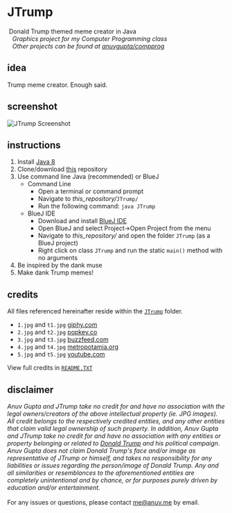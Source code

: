 # JTrump
&nbsp;Donald Trump themed meme creator in Java  
&nbsp;&nbsp;&nbsp;*Graphics project for my Computer Programming class*  
&nbsp;&nbsp;&nbsp;*Other projects can be found at [anuvgupta/compprog](https://github.com/anuvgupta/compprog)*

## idea
Trump meme creator. Enough said.

## screenshot
![JTrump Screenshot](http://anuv.me/JTrump/img/screenshot.png)

## instructions
 1. Install [Java 8](http://www.oracle.com/technetwork/java/javase/downloads/index.html)
 2. Clone/download [this](https://github.com/anuvgupta/JTrump) repository
 3. Use command line Java (recommended) or BlueJ
    - Command Line
        - Open a terminal or command prompt
        - Navigate to *this_repository/*`JTrump/`
        - Run the following command: `java JTrump`
    - BlueJ IDE
        - Download and install [BlueJ IDE](http://www.bluej.org/)
        - Open BlueJ and select Project->Open Project from the menu
        - Navigate to *this_repository/* and open the folder `JTrump` (as a BlueJ project)
        - Right click on class `JTrump` and run the static `main()` method with no arguments
 4. Be inspired by the dank muse
 5. Make dank Trump memes!

## credits
All files referenced hereinafter reside within the [`JTrump`](https://github.com/anuvgupta/JTrump/tree/master/JTrump) folder.
 - `1.jpg` and `t1.jpg` [giphy.com](http://giphy.com/gifs/xTk9ZMaqN5MW6y6796)
 - `2.jpg` and `t2.jpg` [popkey.co](http://blog.popkey.co/post/130765628412/16-times-you-werent-sure-if-it-was-donald-trumps)
 - `3.jpg` and `t3.jpg` [buzzfeed.com](https://www.buzzfeed.com/mjs538/what-to-heck-is-this-even)
 - `4.jpg` and `t4.jpg` [metropotamia.org](http://metropotamia.org/page/2#post-139921450646)
 - `5.jpg` and `t5.jpg` [youtube.com](https://www.youtube.com/channel/UCKBJOOfsRxaVO9l2oQrcUjg)

View full credits in [`README.TXT`](https://github.com/anuvgupta/JTrump/blob/master/JTrump/README.TXT)

## disclaimer
*Anuv Gupta and JTrump take no credit for and have no association with the legal owners/creators of the above intellectual property (ie. JPG images). All credit belongs to the respectively credited entities, and any other entities that claim valid legal ownership of such property. In addition, Anuv Gupta and JTrump take no credit for and have no association with any entities or property belonging or related to [Donald Trump](https://www.donaldjtrump.com/) and his political campaign. Anuv Gupta does not claim Donald Trump's face and/or image as representative of JTrump or himself, and takes no responsibility for any liabilities or issues regarding the person/image of Donald Trump. Any and all similarities or resemblances to the aforementioned entities are completely unintentional and by chance, or for purposes purely driven by education and/or entertainment.*  
&nbsp;  
For any issues or questions, please contact [me@anuv.me](mailto:me@anuv.me) by email.
